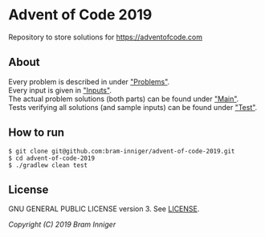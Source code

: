 # Advent of Code 2019

Repository to store solutions for <https://adventofcode.com>

## About

Every problem is described in under ["Problems"](src/main/resources/problems).  
Every input is given in ["Inputs"](src/main/resources/inputs).  
The actual problem solutions (both parts) can be found under ["Main"](src/main/kotlin/be/inniger/advent/solutions).  
Tests verifying all solutions (and sample inputs) can be found under ["Test"](src/test/kotlin/be/inniger/advent/solutions).  

## How to run

    $ git clone git@github.com:bram-inniger/advent-of-code-2019.git
    $ cd advent-of-code-2019
    $ ./gradlew clean test

## License

GNU GENERAL PUBLIC LICENSE version 3. See [LICENSE](LICENSE).

_Copyright (C) 2019 Bram Inniger_
